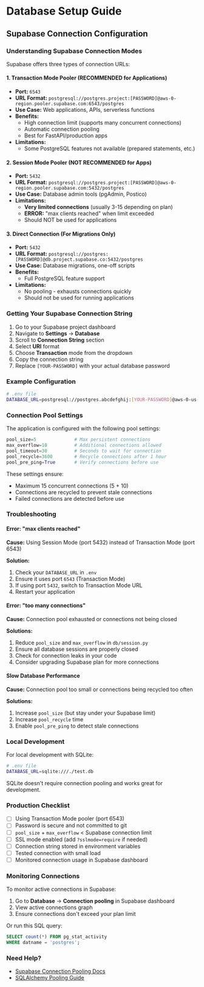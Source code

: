 # Database Setup Guide

## Supabase Connection Configuration

### Understanding Supabase Connection Modes

Supabase offers three types of connection URLs:

#### 1. **Transaction Mode Pooler** (RECOMMENDED for Applications)
- **Port:** `6543`
- **URL Format:** `postgresql://postgres.project:[PASSWORD]@aws-0-region.pooler.supabase.com:6543/postgres`
- **Use Case:** Web applications, APIs, serverless functions
- **Benefits:**
  - High connection limit (supports many concurrent connections)
  - Automatic connection pooling
  - Best for FastAPI/production apps
- **Limitations:**
  - Some PostgreSQL features not available (prepared statements, etc.)

#### 2. **Session Mode Pooler** (NOT RECOMMENDED for Apps)
- **Port:** `5432`
- **URL Format:** `postgresql://postgres.project:[PASSWORD]@aws-0-region.pooler.supabase.com:5432/postgres`
- **Use Case:** Database admin tools (pgAdmin, Postico)
- **Limitations:**
  - **Very limited connections** (usually 3-15 depending on plan)
  - **ERROR:** "max clients reached" when limit exceeded
  - Should NOT be used for applications

#### 3. **Direct Connection** (For Migrations Only)
- **Port:** `5432`
- **URL Format:** `postgresql://postgres:[PASSWORD]@db.project.supabase.co:5432/postgres`
- **Use Case:** Database migrations, one-off scripts
- **Benefits:**
  - Full PostgreSQL feature support
- **Limitations:**
  - No pooling - exhausts connections quickly
  - Should not be used for running applications

### Getting Your Supabase Connection String

1. Go to your Supabase project dashboard
2. Navigate to **Settings** → **Database**
3. Scroll to **Connection String** section
4. Select **URI** format
5. Choose **Transaction** mode from the dropdown
6. Copy the connection string
7. Replace `[YOUR-PASSWORD]` with your actual database password

### Example Configuration

```bash
# .env file
DATABASE_URL=postgresql://postgres.abcdefghij:[YOUR-PASSWORD]@aws-0-us-east-2.pooler.supabase.com:6543/postgres
```

### Connection Pool Settings

The application is configured with the following pool settings:

```python
pool_size=5              # Max persistent connections
max_overflow=10          # Additional connections allowed
pool_timeout=30          # Seconds to wait for connection
pool_recycle=3600        # Recycle connections after 1 hour
pool_pre_ping=True       # Verify connections before use
```

These settings ensure:
- Maximum 15 concurrent connections (5 + 10)
- Connections are recycled to prevent stale connections
- Failed connections are detected before use

### Troubleshooting

#### Error: "max clients reached"
**Cause:** Using Session Mode (port 5432) instead of Transaction Mode (port 6543)

**Solution:**
1. Check your `DATABASE_URL` in `.env`
2. Ensure it uses port `6543` (Transaction Mode)
3. If using port `5432`, switch to Transaction Mode URL
4. Restart your application

#### Error: "too many connections"
**Cause:** Connection pool exhausted or connections not being closed

**Solutions:**
1. Reduce `pool_size` and `max_overflow` in `db/session.py`
2. Ensure all database sessions are properly closed
3. Check for connection leaks in your code
4. Consider upgrading Supabase plan for more connections

#### Slow Database Performance
**Cause:** Connection pool too small or connections being recycled too often

**Solutions:**
1. Increase `pool_size` (but stay under your Supabase limit)
2. Increase `pool_recycle` time
3. Enable `pool_pre_ping` to detect stale connections

### Local Development

For local development with SQLite:

```bash
# .env file
DATABASE_URL=sqlite:///./test.db
```

SQLite doesn't require connection pooling and works great for development.

### Production Checklist

- [ ] Using Transaction Mode pooler (port 6543)
- [ ] Password is secure and not committed to git
- [ ] `pool_size` + `max_overflow` < Supabase connection limit
- [ ] SSL mode enabled (add `?sslmode=require` if needed)
- [ ] Connection string stored in environment variables
- [ ] Tested connection with small load
- [ ] Monitored connection usage in Supabase dashboard

### Monitoring Connections

To monitor active connections in Supabase:

1. Go to **Database** → **Connection pooling** in Supabase dashboard
2. View active connections graph
3. Ensure connections don't exceed your plan limit

Or run this SQL query:

```sql
SELECT count(*) FROM pg_stat_activity 
WHERE datname = 'postgres';
```

### Need Help?

- [Supabase Connection Pooling Docs](https://supabase.com/docs/guides/database/connecting-to-postgres#connection-pool)
- [SQLAlchemy Pooling Guide](https://docs.sqlalchemy.org/en/20/core/pooling.html)
